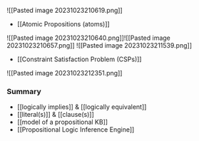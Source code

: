 ![[Pasted image 20231023210619.png]]
- [[Atomic Propositions (atoms)]]

![[Pasted image 20231023210640.png]]![[Pasted image 20231023210657.png]]
![[Pasted image 20231023211539.png]]
- [[Constraint Satisfaction Problem (CSPs)]]

![[Pasted image 20231023212351.png]]

### Summary
- [[logically implies]] & [[logically equivalent]]
- [[literal(s)]] & [[clause(s)]]
- [[model of a propositional KB]]
- [[Propositional Logic Inference Engine]]